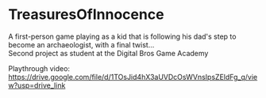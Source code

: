 # TreasuresOfInnocence
A first-person game playing as a kid that is following his dad's step to become an archaeologist, with a final twist...  
Second project as student at the Digital Bros Game Academy

Playthrough video: https://drive.google.com/file/d/1TOsJid4hX3aUVDcOsWVnsIpsZEldFg_q/view?usp=drive_link
